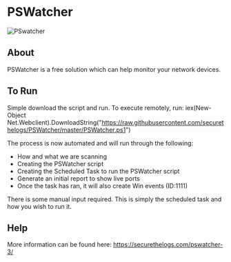 # PSWatcher

![PSwatcher](https://ctrla1tdel.files.wordpress.com/2020/04/pswatcher.gif)

## About
PSWatcher is a free solution which can help monitor your network devices.

## To Run
Simple download the script and run. 
To execute remotely, run: iex(New-Object Net.Webclient).DownloadString("https://raw.githubusercontent.com/securethelogs/PSWatcher/master/PSWatcher.ps1")

The process is now automated and will run through the following: 

- How and what we are scanning
- Creating the PSWatcher script
- Creating the Scheduled Task to run the PSWatcher script
- Generate an initial report to show live ports
- Once the task has ran, it will also create Win events (ID:1111)

There is some manual input required. This is simply the scheduled task and how you wish to run it.

## Help
More information can be found here: https://securethelogs.com/pswatcher-3/


